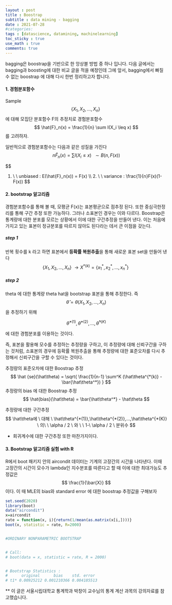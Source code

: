 ```yaml
---
layout : post
title : Boostrap
subtitle : data mining - bagging
date : 2021-07-28
#categories:
tags : [datascience, datamining, machinelearning]
toc_sticky : true
use_math : true
comments: true
---
```


bagging은 boostrap을 기반으로 한 앙상블 방법 중 하나 입니다. 다음 글에서는 bagging과 boosting에 대한 비교 글을 적을 예정인데 그에 앞서, bagging에서 빠질 수 없는 boostrap 에 대해 다시 한번 정리하고자 합니다.



#### 1. 경험분포함수



Sample
$$
\{X_1, X_2, ..., X_n\}\
$$
에 대해  모집단 분포함수 F의 추정치로 경험분포함수 
$$
\hat{F}_n(x) = \frac{1}{n} \sum I(X_i \leq x)
$$
를 고려하자.



일반적으로 경험분포함수는 다음과 같은 성질을 가진다
$$
n\hat{F}_n(x) =  \sum I(X_i \leq x) \ \ \sim B(n, F(x))
$$

$$
1. \ \ unbiased : E(\hat{F}_n(x)) = F(x) \\\\ 2. \ \ variance : \frac{1}{n}F(x)(1-F(x))
$$



#### 2. bootstrap 알고리즘

경험분포함수를 통해 볼 때, 모평균 F(x)는 표본평균으로 점추정 된다. 또한 중심극한정리를 통해 구간 추정 또한 가능하다. 그러나 소표본인 경우는 이와 다르다. Boostrap은 통계량에 대한 분포를 모르는 상황에서 이에 대한 구간추정을 만들어 낸다. 이는 처음에 가지고 있는 표본이 정규분포를 따르지 않아도 된다라는 데서 큰 이점을 갖는다.

##### step 1

반복 횟수를 k 라고 하면 표본에서 **등확률 복원추출**을 통해 새로운 표본 set을 만들어 낸다
$$
\{X_1, X_2, ..., X_n\}\ \longrightarrow X^{*(k)} = \{x_1^*,x_2^*,...,x_n^* \}\
$$

##### step 2

theta 에 대한 통계량 theta hat을 bootstrap 표본을 통해 추정한다. 즉
$$
\hat\theta  = \theta(X_1,X_2, ... , X_n) 
$$
을 추정하기 위해


$$
\hat\theta^{*(1)},\hat\theta^{*(2)},...,\hat\theta^{*(K)}
$$


에 대한 경험분포를 이용하는 것이다. 



즉, 표본을 활용해 모수를 추정하는 추정량을 구하고, 이 추정량에 대해 신뢰구간을 구하는 것처럼, 소표본의 경우에 등확률 복원추출을 통해 추정량에 대한 표준오차를 다시 추정해서 신뢰구간을 구할 수 있다는 것이다. 



추정량의 표준오차에 대한 Boostrap 추정
$$
\hat {se}(\hat\theta) = \sqrt{ \frac{1}{n-1} \sum^K (\hat\theta^{*(k)} - \bar{\hat\theta^*})    }
$$
추정량의 bias 에 대한 Boostrap 추정
$$
\hat{bias}(\hat\theta) = \bar{\hat\theta^*} - \hat\theta
$$


추정량에 대한 구간추정
$$
\hat\theta에 \ 대해 \ \hat\theta^{*(1)},\hat\theta^{*(2)},...,\hat\theta^{*(K)} \ 의\ \ \alpha / 2 \ 와 \ \  1-\ \alpha / 2 \ 분위수
$$

* 회귀계수에 대한 구간추정 또한 마찬가지이다.



#### 3. Bootstrap 알고리즘 실험 with R



R에서 boot 패키지 안의 aircondit 데이터는 기계의 고장간의 시간을 나타낸다.  이때 고장간의 시간이 모수가 lambda인 지수분포를 따른다고 할 때 이에 대한 최대가능도 추정값은
$$
\frac{1}{\bar{X}}
$$
이다. 이 때 MLE의 bias와 standard error 에 대한 boostrap 추정값을 구해보자



~~~R
set.seed(2020)
library(boot)
data("aircondit")
x=aircondit
rate = function(x, i){return(1/mean(as.matrix(x[i,])))}
boot(x, statistic = rate, R=2000)


#ORDINARY NONPARAMETRIC BOOTSTRAP


# Call:
# boot(data = x, statistic = rate, R = 2000)


# Bootstrap Statistics :
#      original      bias    std. error
# t1* 0.00925212 0.001210366 0.004185513

~~~





** 이 글은 서울시립대학교 통계학과 박창이 교수님의 통계 계산 과목의 강의자료를 참고했습니다.



 

